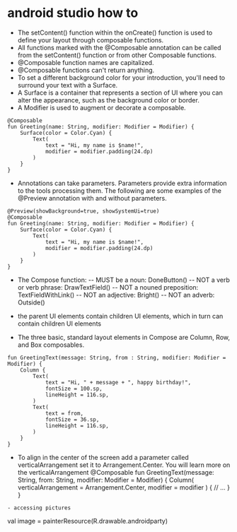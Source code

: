 # android studio how to
- The setContent() function within the onCreate() function is used to define your layout through composable functions. 
- All functions marked with the @Composable annotation can be called from the setContent() function or from other Composable functions. 
- @Composable function names are capitalized.
- @Composable functions can't return anything.
- To set a different background color for your introduction, you'll need to surround your text with a Surface.
- A Surface is a container that represents a section of UI where you can alter the appearance, such as the background color or border.
- A Modifier is used to augment or decorate a composable.
```
@Composable
fun Greeting(name: String, modifier: Modifier = Modifier) {
    Surface(color = Color.Cyan) {
        Text(
            text = "Hi, my name is $name!",
            modifier = modifier.padding(24.dp)
        )
    }
}
```
- Annotations can take parameters. Parameters provide extra information to the tools processing them. The following are some examples of the @Preview annotation with and without parameters.
```
@Preview(showBackground=true, showSystemUi=true)
@Composable
fun Greeting(name: String, modifier: Modifier = Modifier) {
    Surface(color = Color.Cyan) {
        Text(
            text = "Hi, my name is $name!",
            modifier = modifier.padding(24.dp)
        )
    }
}
```
- The Compose function:
-- MUST be a noun: DoneButton()
-- NOT a verb or verb phrase: DrawTextField()
-- NOT a nouned preposition: TextFieldWithLink()
-- NOT an adjective: Bright()
-- NOT an adverb: Outside()

-  the parent UI elements contain children UI elements, which in turn can contain children UI elements
-  The three basic, standard layout elements in Compose are Column, Row, and Box composables.
```
fun GreetingText(message: String, from : String, modifier: Modifier = Modifier) {
    Column {
        Text(
            text = "Hi, " + message + ", happy birthday!",
            fontSize = 100.sp,
            lineHeight = 116.sp,
        )
        Text(
            text = from,
            fontSize = 36.sp,
            lineHeight = 116.sp,
        )
    }
}
```
-  To align in the center of the screen add a parameter called verticalArrangement set it to Arrangement.Center. You will learn more on the verticalArrangement
@Composable
fun GreetingText(message: String, from: String, modifier: Modifier = Modifier) {
    Column(
        verticalArrangement = Arrangement.Center,
        modifier = modifier
    ) {
        // ...
    }
}

```
- accessing pictures
```
val image = painterResource(R.drawable.androidparty)
```
